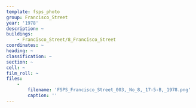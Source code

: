 ```yaml
---
template: fsps_photo
group: Francisco_Street
year: '1978'
description: ~
buildings:
    - Francisco_Street/8_Francisco_Street
coordinates: ~
heading: ~
classification: ~
section: ~
cell: ~
film_roll: ~
files:
    -
        filename: 'FSPS_Francisco_Street_003,_No_8,_17-5-B,_1978.png'
        caption: ''
---
```

